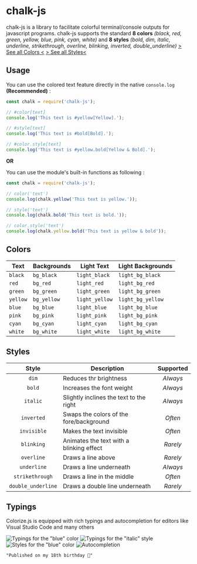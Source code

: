 # chalk-js

chalk-js is a library to facilitate colorful terminal/console outputs for javascript programs.
chalk-js supports the standard **8 colors** *(black, red, green, yellow, blue, pink, cyan, white)*
and **8 styles** *(bold, dim, italic, underline, strikethrough, overline, blinking, inverted, double_underline)*
[> See all Colors <](#colors) [> See all Styles<](#styles)
## Usage

You can use the colored text feature directly in the native `console.log` **(Recommended)** : 
```js
const chalk = require('chalk-js');

// #color[text]
console.log('This text is #yellow[Yellow].');

// #style[text]
console.log('This text is #bold[Bold].');

// #color.style[text]
console.log('This text is #yellow.bold[Yellow & Bold].');
```
**OR**

You can use the module's built-in functions as following :
```js
const chalk = require('chalk-js');

// color('text')
console.log(chalk.yellow('This text is yellow.'));

// style('text')
console.log(chalk.bold('This text is bold.'));

// color.style('text')
console.log(chalk.yellow.bold('This text is yellow & bold'));
```

## Colors

| Text     | Backgrounds | Light Text     | Light Backgrounds |
| -------- | ----------- | -------------- | ----------------- |
| `black`  | `bg_black`  | `light_black`  | `light_bg_black`  |
| `red`    | `bg_red`    | `light_red`    | `light_bg_red`    |
| `green`  | `bg_green`  | `light_green`  | `light_bg_green`  |
| `yellow` | `bg_yellow` | `light_yellow` | `light_bg_yellow` |
| `blue`   | `bg_blue`   | `light_blue`   | `light_bg_blue`   |
| `pink`   | `bg_pink`   | `light_pink`   | `light_bg_pink`   |
| `cyan`   | `bg_cyan`   | `light_cyan`   | `light_bg_cyan`   |
| `white`  | `bg_white`  | `light_white`  | `light_bg_white`  |

## Styles

| Style              | Description                              | Supported |
| :----------------: | ---------------------------------------- | :-------: |
| `dim`              | Reduces thr brightness                   | *Always*  |
| `bold`             | Increases the font weight                | *Always*  |
| `italic`           | Slightly inclines the text to the right  | *Always*  |
| `inverted`         | Swaps the colors of the fore/background  | *Often*   |
| `invisible`        | Makes the text invisible                 | *Often*   |
| `blinking`         | Animates the text with a blinking effect | *Rarely*  |
| `overline`         | Draws a line above                       | *Rarely*  |
| `underline`        | Draws a line underneath                  | *Always*  |
| `strikethrough`    | Draws a line in the middle               | *Often*   |
| `double_underline` | Draws a double line underneath           | *Rarely*  |

## Typings

Colorize.js is equipped with rich typings and autocompletion for editors like Visual Studio Code and many others

![Typings for the "blue" color](https://i.imgur.com/oOQ6QdE.png)
![Typings for the "italic" style](https://i.imgur.com/KYLrBwC.png)
![Styles for the "blue" color](https://i.imgur.com/PFXKXNx.png)
![Autocompletion](https://i.imgur.com/nTeFVY6.png)


```css
"Published on my 18th birthday 🥳"
```